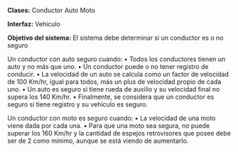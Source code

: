 **Clases:**
Conductor
Auto
Moto

**Interfaz:** 
Vehiculo

****Objetivo del sistema:****
El sistema debe determinar si un conductor es o no seguro

Un conductor con auto seguro cuando:
• Todos los conductores tienen un auto y no más que uno. 
• Un conductor puede o no tener registro de conducir.
• La velocidad de un auto se calcula como un factor de velocidad de 100 Km/hr, igual para todos, más un plus de velocidad propio de cada uno.
• Un auto es seguro si tiene rueda de auxilio y su velocidad final no supera los 140 Km/hr.
• Finalmente, se considera que un conductor es seguro si tiene registro y su vehículo es seguro.

Un conductor con moto es seguro cuando:
• La velocidad de una moto viene dada por cada una.
• Para que una moto sea segura, no puede superar los 160 Km/hr y la cantidad de espejos retrovisores que posee debe ser de 2 como mínimo, aunque se está viendo de aumentarlo.





